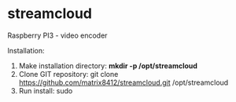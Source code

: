 # streamcloud
Raspberry PI3 - video encoder


Installation:
1. Make installation directory: <b>mkdir -p /opt/streamcloud</b>
1. Clone GIT repository: git clone https://github.com/matrix8412/streamcloud.git /opt/streamcloud
2. Run install: sudo

